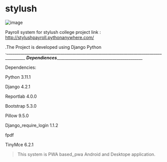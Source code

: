 # stylush
![image](https://github.com/simokamaa/stylush/assets/88234407/47aa3100-c005-4326-9ce9-089f1025f244)

Payroll system for stylush college
project link : http://stylushpayroll.pythonanywhere.com/

.The Project is developed using Django Python
.________________________________________________________________________________________
_________________Dependiences____________________________________________________________

Dependencies:

Python 3.11.1

Django 4.2.1

Reportlab 4.0.0

Bootstrap 5.3.0

Pillow 9.5.0

Django_require_login 1.1.2

fpdf

TinyMce 6.2.1

>This system is PWA based,,pwa Android and Desktope application.
